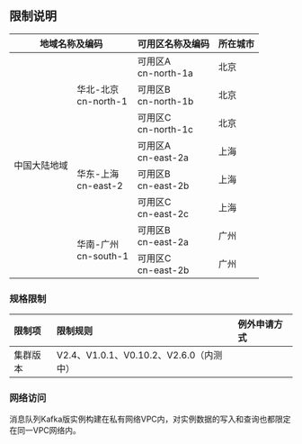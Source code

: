 ## 限制说明

<table>
	<thead>
	<tr>
		<th colspan="2">地域名称及编码</th>
      	<th>可用区名称及编码</th>
      	<th>所在城市</th>
   	</tr>
		</thead>
	<tbody>
   	<tr>
      	<td rowspan="9">中国大陆地域</td>
      	<td rowspan="3">华北-北京<br>cn-north-1</td>
     	<td> 可用区A<br>cn-north-1a</td>
	   	<td> 北京</td>
   </tr>

   <tr>
     	<td> 可用区B<br>cn-north-1b</td>
	   	<td> 北京</td>
   </tr>
   <tr>
     	<td> 可用区C<br>cn-north-1c</td>
	   	<td> 北京</td>
   </tr>
   </tr>
    	<tr>
     	<td rowspan="3">华东-上海<br>cn-east-2</td>
     	<td>可用区A<br>cn-east-2a</td>
	   	<td>上海</td>
   </tr>
      </tr>
    	<tr>
     	<td>可用区B<br>cn-east-2b</td>
	   	<td>上海</td>
   </tr>
  <tr>
     	<td> 可用区C<br>cn-east-2c</td>
	   	<td> 上海</td>
   </tr>
     </tr>
   </tr>
    	<tr>
     	<td rowspan="3">华南-广州<br>cn-south-1</td>
     	<td>可用区B<br>cn-east-2a</td>
	   	<td>广州</td>
   </tr>
      </tr>
    	<tr>
     	<td>可用区C<br>cn-east-2b</td>
	   	<td>广州</td>
   </tr>
   </tbody>
   
</table>

### 规格限制

|限制项|限制规则 | 例外申请方式
:--|:---|:---
|集群版本|V2.4、V1.0.1、V0.10.2、V2.6.0（内测中）|


### 网络访问
消息队列Kafka版实例构建在私有网络VPC内，对实例数据的写入和查询也都限定在同一VPC网络内。



